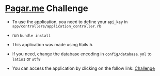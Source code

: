 # [Pagar.me](http://pagar.me) Challenge

* To use the application, you need to define your `api_key` in `app/controllers/application_controller.rb`

* run `bundle install`

* This application was made using Rails 5.

* If you need, change the database encoding in `config/database.yml` to `latin1` or `utf8`

* You can access the application by clicking on the follow link: [Challenge](https://pagarme-challenge.herokuapp.com)
